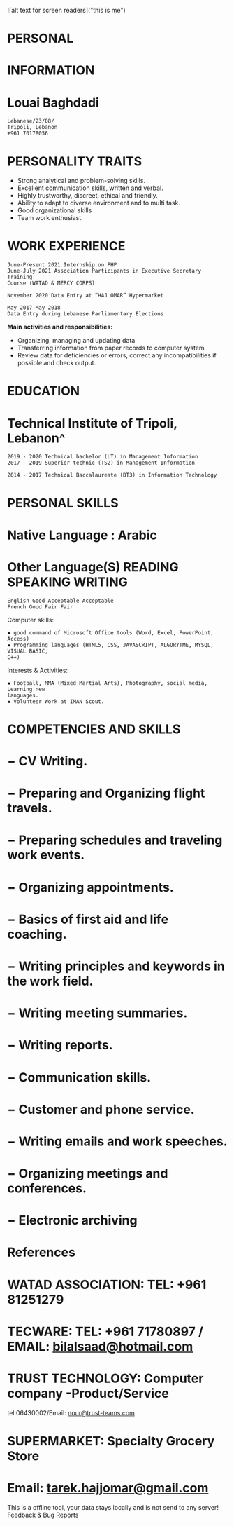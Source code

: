 ![alt text for screen readers]("this is me")
# PERSONAL

# INFORMATION

# Louai Baghdadi

```
Lebanese/23/08/
Tripoli, Lebanon
+961 70178056

```
# PERSONALITY TRAITS

- Strong analytical and problem-solving skills.
- Excellent communication skills, written and verbal.
- Highly trustworthy, discreet, ethical and friendly.
- Ability to adapt to diverse environment and to multi task.
- Good organizational skills
- Team work enthusiast.

# WORK EXPERIENCE

```
June-Present 2021 Internship on PHP
June-July 2021 Association Participants in Executive Secretary Training
Course (WATAD & MERCY CORPS)
```
```
November 2020 Data Entry at “HAJ OMAR” Hypermarket
```
```
May 2017-May 2018
Data Entry during Lebanese Parliamentary Elections
```
**Main activities and responsibilities:**

- Organizing, managing and updating data
- Transferring information from paper records to computer system
- Review data for deficiencies or errors, correct any incompatibilities if possible
    and check output.

# EDUCATION

# Technical Institute of Tripoli, Lebanon^

```
2019 - 2020 Technical bachelor (LT) in Management Information
2017 - 2019 Superior technic (TS2) in Management Information
```
```
2014 - 2017 Technical Baccalaureate (BT3) in Information Technology
```

# PERSONAL SKILLS

# Native Language : Arabic

# Other Language(S) READING SPEAKING WRITING

```
English Good Acceptable Acceptable
French Good Fair Fair
```
Computer skills:

```
▪ good command of Microsoft Office tools (Word, Excel, PowerPoint, Access)
▪ Programming languages (HTML5, CSS, JAVASCRIPT, ALGORYTME, MYSQL, VISUAL BASIC,
C++)
```
Interests & Activities:

```
▪ Football, MMA (Mixed Martial Arts), Photography, social media, Learning new
languages.
▪ Volunteer Work at IMAN Scout.
```
# COMPETENCIES AND SKILLS

# − CV Writing.

# − Preparing and Organizing flight travels.

# − Preparing schedules and traveling work events.

# − Organizing appointments.

# − Basics of first aid and life coaching.

# − Writing principles and keywords in the work field.

# − Writing meeting summaries.

# − Writing reports.

# − Communication skills.

# − Customer and phone service.

# − Writing emails and work speeches.

# − Organizing meetings and conferences.

# − Electronic archiving


# References

# WATAD ASSOCIATION: TEL: +961 81251279

# TECWARE: TEL: +961 71780897 / EMAIL: bilalsaad@hotmail.com

# TRUST TECHNOLOGY: Computer company -Product/Service

tel:06430002/Email: nour@trust-teams.com

# SUPERMARKET: Specialty Grocery Store

# Email: tarek.hajjomar@gmail.com



This is a offline tool, your data stays locally and is not send to any server!
Feedback & Bug Reports